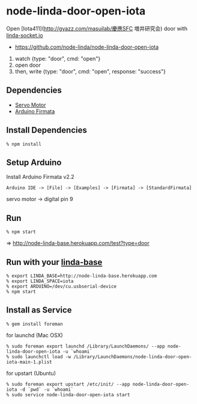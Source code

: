 # node-linda-door-open-iota

Open [Iota411](http://gyazz.com/masuilab/慶應SFC 増井研究会) door with [linda-socket.io](https://github.com/node-linda/linda-socket.io)

* https://github.com/node-linda/node-linda-door-open-iota

1. watch {type: "door", cmd: "open"}
2. open door
3. then, write {type: "door", cmd: "open", response: "success"}


## Dependencies

* [Servo Motor](http://akizukidenshi.com/catalog/g/gM-01794/)
* [Arduino Firmata](https://github.com/shokai/arduino_firmata)


## Install Dependencies

    % npm install


## Setup Arduino

Install Arduino Firmata v2.2

    Arduino IDE -> [File] -> [Examples] -> [Firmata] -> [StandardFirmata]

servo motor -> digital pin 9


## Run

    % npm start

=> http://node-linda-base.herokuapp.com/test?type=door


## Run with your [linda-base](https://github.com/node-linda/node-linda-base)

    % export LINDA_BASE=http://node-linda-base.herokuapp.com
    % export LINDA_SPACE=iota
    % export ARDUINO=/dev/cu.usbserial-device
    % npm start


## Install as Service

    % gem install foreman

for launchd (Mac OSX)

    % sudo foreman export launchd /Library/LaunchDaemons/ --app node-linda-door-open-iota -u `whoami`
    % sudo launchctl load -w /Library/LaunchDaemons/node-linda-door-open-iota-main-1.plist


for upstart (Ubuntu)

    % sudo foreman export upstart /etc/init/ --app node-linda-door-open-iota -d `pwd` -u `whoami`
    % sudo service node-linda-door-open-iota start
